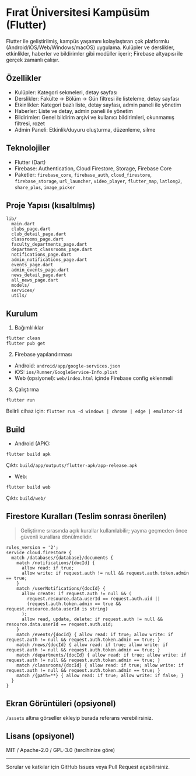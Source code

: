# Fırat Üniversitesi Kampüsüm (Flutter)

Flutter ile geliştirilmiş, kampüs yaşamını kolaylaştıran çok platformlu (Android/iOS/Web/Windows/macOS) uygulama. Kulüpler ve derslikler, etkinlikler, haberler ve bildirimler gibi modüller içerir; Firebase altyapısı ile gerçek zamanlı çalışır.

## Özellikler
- Kulüpler: Kategori sekmeleri, detay sayfası
- Derslikler: Fakülte → Bölüm → Gün filtresi ile listeleme, detay sayfası
- Etkinlikler: Kategori bazlı liste, detay sayfası, admin paneli ile yönetim
- Haberler: Liste ve detay, admin paneli ile yönetim
- Bildirimler: Genel bildirim arşivi ve kullanıcı bildirimleri, okunmamış filtresi, rozet
- Admin Paneli: Etkinlik/duyuru oluşturma, düzenleme, silme

## Teknolojiler
- Flutter (Dart)
- Firebase: Authentication, Cloud Firestore, Storage, Firebase Core
- Paketler: `firebase_core`, `firebase_auth`, `cloud_firestore`, `firebase_storage`, `url_launcher`, `video_player`, `flutter_map`, `latlong2`, `share_plus`, `image_picker`

## Proje Yapısı (kısaltılmış)
```
lib/
  main.dart
  clubs_page.dart
  club_detail_page.dart
  classrooms_page.dart
  faculty_departments_page.dart
  department_classrooms_page.dart
  notifications_page.dart
  admin_notifications_page.dart
  events_page.dart
  admin_events_page.dart
  news_detail_page.dart
  all_news_page.dart
  models/
  services/
  utils/
```

## Kurulum
1) Bağımlılıklar
```
flutter clean
flutter pub get
```

2) Firebase yapılandırması
- Android: `android/app/google-services.json`
- iOS: `ios/Runner/GoogleService-Info.plist`
- Web (opsiyonel): `web/index.html` içinde Firebase config eklenmeli

3) Çalıştırma
```
flutter run
```
Belirli cihaz için: `flutter run -d windows | chrome | edge | emulator-id`

## Build
- Android (APK):
```
flutter build apk
```
Çıktı: `build/app/outputs/flutter-apk/app-release.apk`

- Web:
```
flutter build web
```
Çıktı: `build/web/`

## Firestore Kuralları (Teslim sonrası önerilen)
> Geliştirme sırasında açık kurallar kullanılabilir; yayına geçmeden önce güvenli kurallara dönülmelidir.
```
rules_version = '2';
service cloud.firestore {
  match /databases/{database}/documents {
    match /notifications/{docId} {
      allow read: if true;
      allow write: if request.auth != null && request.auth.token.admin == true;
    }
    match /userNotifications/{docId} {
      allow create: if request.auth != null && (
        request.resource.data.userId == request.auth.uid ||
        (request.auth.token.admin == true && request.resource.data.userId is string)
      );
      allow read, update, delete: if request.auth != null && resource.data.userId == request.auth.uid;
    }
    match /events/{docId} { allow read: if true; allow write: if request.auth != null && request.auth.token.admin == true; }
    match /news/{docId} { allow read: if true; allow write: if request.auth != null && request.auth.token.admin == true; }
    match /departments/{docId} { allow read: if true; allow write: if request.auth != null && request.auth.token.admin == true; }
    match /classrooms/{docId} { allow read: if true; allow write: if request.auth != null && request.auth.token.admin == true; }
    match /{path=**} { allow read: if true; allow write: if false; }
  }
}
```

## Ekran Görüntüleri (opsiyonel)
`/assets` altına görseller ekleyip burada referans verebilirsiniz.

## Lisans (opsiyonel)
MIT / Apache-2.0 / GPL-3.0 (tercihinize göre)

---
Sorular ve katkılar için GitHub Issues veya Pull Request açabilirsiniz.
